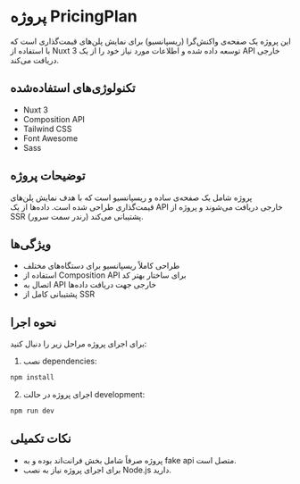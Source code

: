 # پروژه PricingPlan


این پروژه یک صفحه‌ی واکنش‌گرا (ریسپانسیو) برای نمایش پلن‌های قیمت‌گذاری است که با استفاده از Nuxt 3 توسعه داده شده و اطلاعات مورد نیاز خود را از یک API خارجی دریافت می‌کند.

## تکنولوژی‌های استفاده‌شده


- Nuxt 3
- Composition API
- Tailwind CSS
- Font Awesome
- Sass

## توضیحات پروژه


پروژه شامل یک صفحه‌ی ساده و ریسپانسیو است که با هدف نمایش پلن‌های قیمت‌گذاری طراحی شده است. داده‌ها از یک API خارجی دریافت می‌شوند و پروژه از SSR (رندر سمت سرور) پشتیبانی می‌کند.

## ویژگی‌ها


- طراحی کاملاً ریسپانسیو برای دستگاه‌های مختلف
- استفاده از Composition API برای ساختار بهتر کد
- اتصال به API خارجی جهت دریافت داده‌ها
- پشتیبانی کامل از SSR

## نحوه اجرا


برای اجرای پروژه مراحل زیر را دنبال کنید:

1. نصب dependencies:

```bash
npm install
```

2. اجرای پروژه در حالت development:

```bash
npm run dev
```

## نکات تکمیلی

- پروژه صرفاً شامل بخش فرانت‌اند بوده و به fake api متصل است.
- برای اجرای پروژه نیاز به نصب Node.js دارید.
